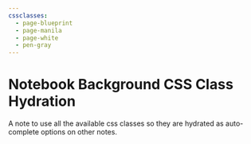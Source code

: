 ```yaml
---
cssclasses:
  - page-blueprint
  - page-manila
  - page-white
  - pen-gray
---
```

# Notebook Background CSS Class Hydration

A note to use all the available css classes so they are hydrated as auto-complete options on other notes.
